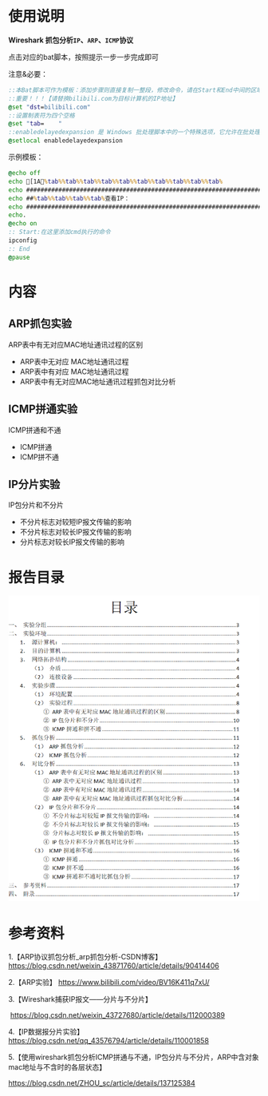 # 使用说明

**Wireshark 抓包分析`IP`、`ARP`、`ICMP`协议**

点击对应的bat脚本，按照提示一步一步完成即可

注意&必要：

```bat
::本Bat脚本可作为模板：添加步骤则直接复制一整段，修改命令，请在Start和End中间的区域修改，若未修改则默认输出文本内容
::重要！！！【请替换bilibili.com为目标计算机的IP地址】
@set "dst=bilibili.com"	
::设置制表符为四个空格
@set "tab=    "
::enabledelayedexpansion 是 Windows 批处理脚本中的一个特殊选项，它允许在批处理文件中启用延迟环境变量扩展（Delayed Expansion）功能。
@setlocal enabledelayedexpansion
```

示例模板：

```bat
@echo off
echo [1A%tab%%tab%%tab%%tab%%tab%%tab%%tab%%tab%%tab%%tab%
echo ######################################################################################
echo ##%tab%%tab%%tab%%tab%查看IP：
echo ######################################################################################
echo.
@echo on
:: Start:在这里添加cmd执行的命令
ipconfig
:: End
@pause
```



# 内容

## ARP抓包实验

ARP表中有无对应MAC地址通讯过程的区别

- ARP表中无对应 MAC地址通讯过程
- ARP表中有对应 MAC地址通讯过程
- ARP表中有无对应MAC地址通讯过程抓包对比分析

## ICMP拼通实验

ICMP拼通和不通

- ICMP拼通
- ICMP拼不通

## IP分片实验

IP包分片和不分片

- 不分片标志对较短IP报文传输的影响
- 不分片标志对较长IP报文传输的影响
- 分片标志对较长IP报文传输的影响

# 报告目录

![报告目录](README.assets/image-20240607103735844.png)

# 参考资料

1.【ARP协议抓包分析_arp抓包分析-CSDN博客】	https://blog.csdn.net/weixin_43871760/article/details/90414406

2.【ARP实验】
	https://www.bilibili.com/video/BV16K411q7xU/

3.【Wireshark捕获IP报文——分片与不分片】

​	https://blog.csdn.net/weixin_43727680/article/details/112000389

4.【IP数据报分片实验】
	https://blog.csdn.net/qq_43576794/article/details/110001858

5.【使用wireshark抓包分析ICMP拼通与不通，IP包分片与不分片，ARP中含对象mac地址与不含时的各层状态】

https://blog.csdn.net/ZHOU_sc/article/details/137125384
